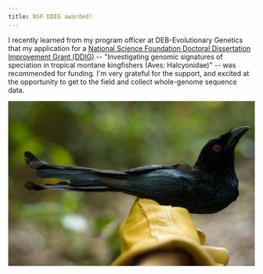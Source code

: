 ```yaml
---
title: NSF DDIG awarded!
---
```


I recently learned from my program officer at DEB-Evolutionary Genetics that my application
for a <a href="https://www.nsf.gov/funding/pgm_summ.jsp?pims_id=5234"> National Science Foundation Doctoral Dissertation Improvement Grant (DDIG)</a> --
"Investigating genomic signatures of speciation in tropical montane kingfishers (Aves: Halcyonidae)" --
was recommended for funding. I'm very grateful for the support, and excited
at the opportunity to get to the field and collect whole-genome sequence data. 

![news](/images/drongo.jpg)

